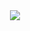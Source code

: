   <div align="center">
  <img src="https://upload.wikimedia.org/wikipedia/commons/c/cc/AreciboMessageShifted.svg" /></div>

